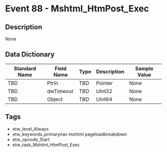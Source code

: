 # Event 88 - Mshtml_HtmPost_Exec

## Description
None

## Data Dictionary
|Standard Name|Field Name|Type|Description|Sample Value|
|---|---|---|---|---|
|TBD|PtrIn|TBD|Pointer|None|None|
|TBD|dwTimeout|TBD|UInt32|None|None|
|TBD|Object|TBD|UInt64|None|None|

## Tags
* etw_level_Always
* etw_keywords_primarynav mshtml pageloadbreakdown
* etw_opcode_Start
* etw_task_Mshtml_HtmPost_Exec